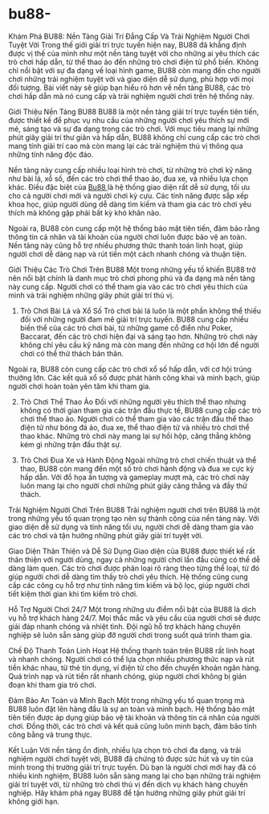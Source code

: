 # bu88-
Khám Phá BU88: Nền Tảng Giải Trí Đẳng Cấp Và Trải Nghiệm Người Chơi Tuyệt Vời
Trong thế giới giải trí trực tuyến hiện nay, BU88 đã khẳng định được vị thế của mình như một nền tảng tuyệt vời cho những ai yêu thích các trò chơi hấp dẫn, từ thể thao ảo đến những trò chơi điện tử phổ biến. Không chỉ nổi bật với sự đa dạng về loại hình game, BU88 còn mang đến cho người chơi những trải nghiệm tuyệt vời và giao diện dễ sử dụng, phù hợp với mọi đối tượng. Bài viết này sẽ giúp bạn hiểu rõ hơn về nền tảng BU88, các trò chơi hấp dẫn mà nó cung cấp và trải nghiệm người chơi trên hệ thống này.

Giới Thiệu Nền Tảng BU88
BU88 là một nền tảng giải trí trực tuyến tiên tiến, được thiết kế để phục vụ nhu cầu của những người chơi yêu thích sự mới mẻ, sáng tạo và sự đa dạng trong các trò chơi. Với mục tiêu mang lại những phút giây giải trí thư giãn và hấp dẫn, BU88 không chỉ cung cấp các trò chơi mang tính giải trí cao mà còn mang lại các trải nghiệm thú vị thông qua những tính năng độc đáo.

Nền tảng này cung cấp nhiều loại hình trò chơi, từ những trò chơi kỹ năng như bài lá, xổ số, đến các trò chơi thể thao ảo, đua xe, và nhiều lựa chọn khác. Điều đặc biệt của <a href="https://bu88.biz"> Bu88 </a>  là hệ thống giao diện rất dễ sử dụng, tối ưu cho cả người chơi mới và người chơi kỳ cựu. Các tính năng được sắp xếp khoa học, giúp người dùng dễ dàng tìm kiếm và tham gia các trò chơi yêu thích mà không gặp phải bất kỳ khó khăn nào.

Ngoài ra, BU88 còn cung cấp một hệ thống bảo mật tiên tiến, đảm bảo rằng thông tin cá nhân và tài khoản của người chơi luôn được bảo vệ an toàn. Nền tảng này cũng hỗ trợ nhiều phương thức thanh toán linh hoạt, giúp người chơi dễ dàng nạp và rút tiền một cách nhanh chóng và thuận tiện.

Giới Thiệu Các Trò Chơi Trên BU88
Một trong những yếu tố khiến BU88 trở nên nổi bật chính là danh mục trò chơi phong phú và đa dạng mà nền tảng này cung cấp. Người chơi có thể tham gia vào các trò chơi yêu thích của mình và trải nghiệm những giây phút giải trí thú vị.

1. Trò Chơi Bài Lá và Xổ Số
Trò chơi bài lá luôn là một phần không thể thiếu đối với những người đam mê giải trí trực tuyến. BU88 cung cấp nhiều biến thể của các trò chơi bài, từ những game cổ điển như Poker, Baccarat, đến các trò chơi hiện đại và sáng tạo hơn. Những trò chơi này không chỉ yêu cầu kỹ năng mà còn mang đến những cơ hội lớn để người chơi có thể thử thách bản thân.

Ngoài ra, BU88 còn cung cấp các trò chơi xổ số hấp dẫn, với cơ hội trúng thưởng lớn. Các kết quả xổ số được phát hành công khai và minh bạch, giúp người chơi hoàn toàn yên tâm khi tham gia.

2. Trò Chơi Thể Thao Ảo
Đối với những người yêu thích thể thao nhưng không có thời gian tham gia các trận đấu thực tế, BU88 cung cấp các trò chơi thể thao ảo. Người chơi có thể tham gia vào các trận đấu thể thao điện tử như bóng đá ảo, đua xe, thể thao điện tử và nhiều trò chơi thể thao khác. Những trò chơi này mang lại sự hồi hộp, căng thẳng không kém gì những trận đấu thật sự.

3. Trò Chơi Đua Xe và Hành Động
Ngoài những trò chơi chiến thuật và thể thao, BU88 còn mang đến một số trò chơi hành động và đua xe cực kỳ hấp dẫn. Với đồ họa ấn tượng và gameplay mượt mà, các trò chơi này luôn mang lại cho người chơi những phút giây căng thẳng và đầy thử thách.

Trải Nghiệm Người Chơi Trên BU88
Trải nghiệm người chơi trên BU88 là một trong những yếu tố quan trọng tạo nên sự thành công của nền tảng này. Với giao diện dễ sử dụng và tính năng tối ưu, người chơi dễ dàng tham gia vào các trò chơi và tận hưởng những phút giây giải trí tuyệt vời.

Giao Diện Thân Thiện và Dễ Sử Dụng
Giao diện của BU88 được thiết kế rất thân thiện với người dùng, ngay cả những người chơi lần đầu cũng có thể dễ dàng làm quen. Các trò chơi được phân loại rõ ràng theo từng thể loại, từ đó giúp người chơi dễ dàng tìm thấy trò chơi yêu thích. Hệ thống cũng cung cấp các công cụ hỗ trợ như tính năng tìm kiếm và bộ lọc, giúp người chơi tiết kiệm thời gian khi tìm kiếm trò chơi.

Hỗ Trợ Người Chơi 24/7
Một trong những ưu điểm nổi bật của BU88 là dịch vụ hỗ trợ khách hàng 24/7. Mọi thắc mắc và yêu cầu của người chơi sẽ được giải đáp nhanh chóng và nhiệt tình. Đội ngũ hỗ trợ khách hàng chuyên nghiệp sẽ luôn sẵn sàng giúp đỡ người chơi trong suốt quá trình tham gia.

Chế Độ Thanh Toán Linh Hoạt
Hệ thống thanh toán trên BU88 rất linh hoạt và nhanh chóng. Người chơi có thể lựa chọn nhiều phương thức nạp và rút tiền khác nhau, từ thẻ tín dụng, ví điện tử cho đến chuyển khoản ngân hàng. Quá trình nạp và rút tiền rất nhanh chóng, giúp người chơi không bị gián đoạn khi tham gia trò chơi.

Đảm Bảo An Toàn và Minh Bạch
Một trong những yếu tố quan trọng mà BU88 luôn đặt lên hàng đầu là sự an toàn và minh bạch. Hệ thống bảo mật tiên tiến được áp dụng giúp bảo vệ tài khoản và thông tin cá nhân của người chơi. Đồng thời, các trò chơi và kết quả cũng luôn minh bạch, đảm bảo tính công bằng và trung thực.

Kết Luận
Với nền tảng ổn định, nhiều lựa chọn trò chơi đa dạng, và trải nghiệm người chơi tuyệt vời, BU88 đã chứng tỏ được sức hút và uy tín của mình trong thị trường giải trí trực tuyến. Dù bạn là người chơi mới hay đã có nhiều kinh nghiệm, BU88 luôn sẵn sàng mang lại cho bạn những trải nghiệm giải trí tuyệt vời, từ những trò chơi thú vị đến dịch vụ khách hàng chuyên nghiệp. Hãy khám phá ngay BU88 để tận hưởng những giây phút giải trí không giới hạn.

